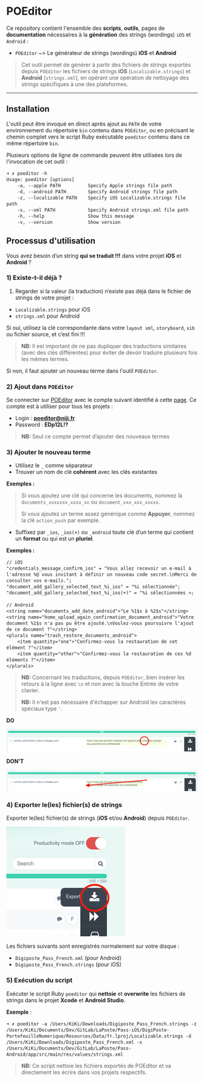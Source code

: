 # POEditor

Ce repository contient l'ensemble des **scripts**, **outils**, pages de **documentation** nécessaires à la **génération** des strings (wordings) `iOS` et `Android` :

* `POEditor` ~> Le générateur de strings (wordings) **iOS** et **Android**

> Cet outil permet de générer à partir des fichiers de strings exportés depuis `POEditor` les fichiers de strings **iOS** (`Localizable.strings`) et **Android** (`strings.xml`), en opérant une opération de nettoyage des strings spécifiques à une des plateformes.

---

## Installation

L'outil peut être invoqué en direct après ajout au `PATH` de votre environnement du répertoire `bin` contenu dans `POEditor`, ou en précisant le chemin complet vers le script Ruby exécutable `poeditor` contenu dans ce même répertoire `bin`.

Plusieurs options de ligne de commande peuvent être utilisées lors de l'invocation de cet outil :

```
➜ ✗ poeditor -h
Usage: poeditor [options]
    -a, --apple PATH          Specify Apple strings file path
    -d, --android PATH        Specify Android strings file path
    -z, --localizable PATH    Specify iOS Localizable.strings file path
    -x, --xml PATH            Specify Android strings.xml file path
    -h, --help                Show this message
    -v, --version             Show version
```

## Processus d'utilisation

Vous avez besoin d’un string **qui se traduit !!!** dans votre projet **iOS** et **Android** ?

### 1) Existe-t-il déjà ?

1) Regarder si la valeur (la traduction) n’existe pas déjà dans le fichier de strings de votre projet :

* `Localizable.strings` pour iOS
* `strings.xml` pour Android

Si oui, utilisez la clé correspondante dans votre `layout xml`, `storyboard`, `xib` ou fichier source, et c’est fini !!!

> **NB:** Il est important de ne pas dupliquer des traductions similaires (avec des clés différentes) pour éviter de devoir traduire plusieurs fois les mêmes termes.

Si non, il faut ajouter un nouveau terme dans l'outil `POEditor`.

### 2) Ajout dans `POEditor`

Se connecter sur [POEditor](https://poeditor.com) avec le compte suivant identifié à cette [page](http://redmine-niji/redmine/projects/niji-outils-transverses/wiki/Poeditor_compte). Ce compte est à utiliser pour tous les projets :

* Login : **poeditor@niji.fr**
* Password : **EDp12L!?**

> **NB:** Seul ce compte permet d’ajouter des nouveaux termes

### 3) Ajouter le nouveau terme

* Utilisez le `_` comme séparateur
* Trouver un nom de clé **cohérent** avec les clés existantes

**Exemples :**
> 
> Si vous ajoutez une clé qui concerne les documents, nommez là
> `documents_xxxxxxx_xxxx_xx` ou `document_xxx_xxx_xxxxx`.
> 
> Si vous ajoutez un terme assez générique comme **Appuyer**, nommez la clé `action_push` par exemple.

* Suffixez par `_ios`, `_ios(+)` ou `_android` toute clé d’un terme qui contient un **format** ou qui est un **pluriel**.

**Exemples :**

```
// iOS
"credentials_message_confirm_ios" = "Vous allez recevoir un e-mail à l'adresse %@ vous invitant à définir un nouveau code secret.\nMerci de consulter vos e-mails.";
"document_add_gallery_selected_text_%i_ios" = "%i sélectionnée";
"document_add_gallery_selected_text_%i_ios(+)" = "%i sélectionnées »;

// Android
<string name="documents_add_date_android">"Le %1$s à %2$s"</string>
<string name="home_upload_again_confirmation_document_android">"Votre document %1$s n'a pas pu être ajouté.\nVoulez-vous poursuivre l'ajout de ce document ?"</string>
<plurals name="trash_restore_documents_android">
    <item quantity="one">"Confirmez-vous la restauration de cet élément ?"</item>
    <item quantity="other">"Confirmez-vous la restauration de ces %d éléments ?"</item>
</plurals>
```

> **NB:** Concernant les traductions, depuis `POEditor`, bien insérer les retours à la ligne avec `\n` et non avec la touche Entrée de votre clavier.
> 
> **NB:** Il n'est pas nécessaire d'échapper sur Android les caractères spéciaux type `'`.

**DO**

![IMAGE](doc/ressources/good.png)

**DON'T**

![IMAGE](doc/ressources/bad.png)

### 4) Exporter le(les) fichier(s) de strings

Exporter le(les) fichier(s) de strings (**iOS** et/ou **Android**) depuis `POEditor`.

![IMAGE](doc/ressources/export.png)

Les fichiers suivants sont enregistrés normalement sur votre disque :

* `Digiposte_Pass_French.xml` (pour Android)
* `Digiposte_Pass_French.strings` (pour iOS)

### 5) Exécution du script

Exécuter le script Ruby `poeditor` qui **nettoie** et **overwrite** les fichiers de strings dans le projet **Xcode** et **Android Studio**.

**Exemple** :

```
➜ ✗ poeditor -a /Users/KiKi/Downloads/Digiposte_Pass_French.strings -z /Users/KiKi/Documents/Dev/GitLab/LaPoste/Pass-iOS/DigiPoste-PortefeuilleNumerique/Resources/Data/fr.lproj/Localizable.strings -d /Users/KiKi/Downloads/Digiposte_Pass_French.xml -x /Users/KiKi/Documents/Dev/GitLab/LaPoste/Pass-Android/app/src/main/res/values/strings.xml
```

> **NB:** Ce script nettoie les fichiers exportés de POEditor et va directement les écrire dans vos projets respectifs.
